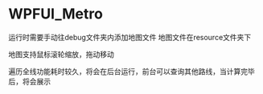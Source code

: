 # WPFUI_Metro
运行时需要手动往debug文件夹内添加地图文件
地图文件在resource文件夹下

地图支持鼠标滚轮缩放，拖动移动

遍历全线功能耗时较久，将会在后台运行，前台可以查询其他路线，当计算完毕后，将会展示
